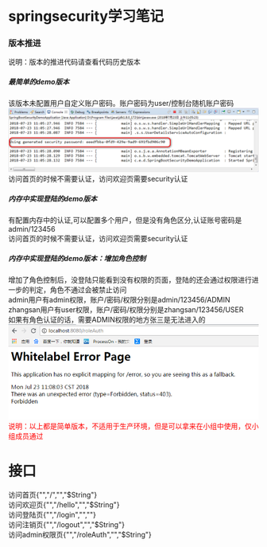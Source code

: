 # springsecurity学习笔记  
### 版本推进  
说明：版本的推进代码请查看代码历史版本  
##### 最简单的demo版本  
该版本未配置用户自定义账户密码。账户密码为user/控制台随机账户密码  
![默认的密码](other/image/默认的密码.png)  
访问首页的时候不需要认证，访问欢迎页需要security认证  
##### 内存中实现登陆的demo版本  
有配置内存中的认证,可以配置多个用户，但是没有角色区分,认证账号密码是admin/123456  
访问首页的时候不需要认证，访问欢迎页需要security认证  
##### 内存中实现登陆的demo版本：增加角色控制  
增加了角色控制后，没登陆只能看到没有权限的页面，登陆的还会通过权限进行进一步的判定，角色不通过会被禁止访问  
admin用户有admin权限，账户/密码/权限分别是admin/123456/ADMIN  
zhangsan用户有user权限，账户/密码/权限分别是zhangsan/123456/USER  
如果有角色认证的话，需要ADMIN权限的地方张三是无法进入的  
![角色不相同的被禁止](other/image/角色不相同的被禁止.png)  
<font color=red>说明：以上都是简单版本，不适用于生产环境，但是可以拿来在小组中使用，仅小组成员通过</font>  
# 接口  
访问首页{"","/","","$String"}  
访问欢迎页{"","/hello","","$String"}  
访问登陆页{"","/login","",""}  
访问注销页{"","/logout","","$String"}  
访问admin权限页{"","/roleAuth","","$String"}  
